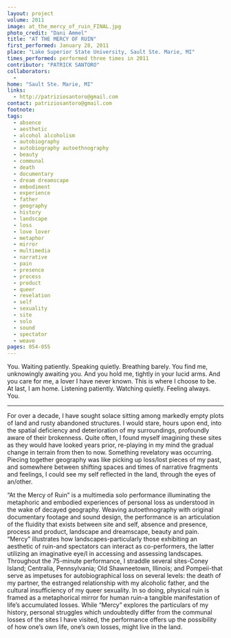 ```yaml
---
layout: project
volume: 2011
image: at_the_mercy_of_ruin_FINAL.jpg
photo_credit: "Dani Ammel"
title: "AT THE MERCY OF RUIN"
first_performed: January 28, 2011
place: "Lake Superior State University, Sault Ste. Marie, MI"
times_performed: performed three times in 2011
contributor: "PATRICK SANTORO"
collaborators: 
  - 
home: "Sault Ste. Marie, MI"
links: 
  - http://patriziosantoro@gmail.com
contact: patriziosantoro@gmail.com
footnote: 
tags: 
  - absence
  - aesthetic
  - alcohol alcoholism
  - autobiography
  - autobiography autoethnography
  - beauty
  - communal
  - death
  - documentary
  - dream dreamscape
  - embodiment
  - experience
  - father
  - geography
  - history
  - landscape
  - loss
  - love lover
  - metaphor
  - mirror
  - multimedia
  - narrative
  - pain
  - presence
  - process
  - product
  - queer
  - revelation
  - self
  - sexuality
  - site
  - solo
  - sound
  - spectator
  - weave
pages: 054-055
---
```


You. Waiting patiently. Speaking quietly. Breathing barely. You find me, unknowingly awaiting you. And you hold me, tightly in your lucid arms. And you care for me, a lover I have never known. This is where I choose to be. At last, I am home. Listening patiently. Watching quietly. Feeling always. You. 

* * *

For over a decade, I have sought solace sitting among markedly empty plots of land and rusty abandoned structures. I would stare, hours upon end, into the spatial deficiency and deterioration of my surroundings, profoundly aware of their brokenness. Quite often, I found myself imagining these sites as they would have looked years prior, re-playing in my mind the gradual change in terrain from then to now. Something revelatory was occurring. Piecing together geography was like picking up loss/lost pieces of my past, and somewhere between shifting spaces and times of narrative fragments and feelings, I could see my self reflected in the land, through the eyes of an/other.

“At the Mercy of Ruin” is a multimedia solo performance illuminating the metaphoric and embodied experiences of personal loss as understood in the wake of decayed geography. Weaving autoethnography with original documentary footage and sound design, the performance is an articulation of the fluidity that exists between site and self, absence and presence, process and product, landscape and dreamscape, beauty and pain. “Mercy” illustrates how landscapes-particularly those exhibiting an aesthetic of ruin-and spectators can interact as co-performers, the latter utilizing an imaginative eye/I in accessing and assessing landscapes. Throughout the 75-minute performance, I straddle several sites-Coney Island; Centralia, Pennsylvania; Old Shawneetown, Illinois; and Pompeii-that serve as impetuses for autobiographical loss on several levels: the death of my partner, the estranged relationship with my alcoholic father, and the cultural insufficiency of my queer sexuality. In so doing, physical ruin is framed as a metaphorical mirror for human ruin-a tangible manifestation of life’s accumulated losses. While “Mercy” explores the particulars of my history, personal struggles which undoubtedly differ from the communal losses of the sites I have visited, the performance offers up the possibility of how one’s own life, one’s own losses, might live in the land. 
